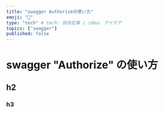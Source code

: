 ```yaml
---
title: "swagger Authorizeの使い方"
emoji: "🐙"
type: "tech" # tech: 技術記事 / idea: アイデア
topics: ["swagger"]
published: false
---
```


# swagger "Authorize" の使い方

## h2

### h3

